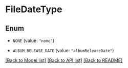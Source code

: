 # FileDateType

## Enum


* `NONE` (value: `"none"`)

* `ALBUM_RELEASE_DATE` (value: `"albumReleaseDate"`)


[[Back to Model list]](../README.md#documentation-for-models) [[Back to API list]](../README.md#documentation-for-api-endpoints) [[Back to README]](../README.md)


